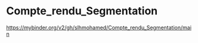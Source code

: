 # Compte_rendu_Segmentation



https://mybinder.org/v2/gh/slhmohamed/Compte_rendu_Segmentation/main
